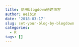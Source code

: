 ```yaml
---
title: 使用blogdown搭建博客
author: Weibin
date: '2018-03-17'
slug: set-your-blog-by-blogdown
categories:
  - R
tags: []
---
```

